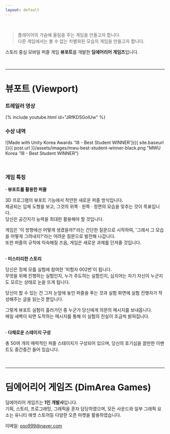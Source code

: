 ```yaml
---
layout: default
---
```

<br>

>플레이어의 가슴에 울림을 주는 게임을 만들고자 합니다.<br>
>다른 게임에서는 볼 수 없는 차별화된 모습의 게임을 만들고자 합니다.

스토리 중심 모바일 퍼즐 게임 **뷰포트**를 개발한 **딤에어리어 게임즈**입니다.<br>

<br>

---
# 뷰포트 (Viewport)

### 트레일러 영상
{% include youtube.html id="JRfKDSGoIUw" %}
<br>

### 수상 내역

![Made with Unity Korea Awards '18 - Best Student WINNER']({{ site.baseurl }}{{ post.url }}/assets/images/mwu-best-student-winner-black.png "MWU Korea '18 - Best Student WINNER")

<br>

### 게임 특징

<b>· 뷰포트를 활용한 퍼즐</b>

3D 프로그램의 뷰포트 기능에서 착안한 새로운 퍼즐 방식입니다.<br>
제공되는 입체 도형을 보고, 그것의 위쪽 · 왼쪽 · 정면의 모습을 맞추는 것이 목표입니다.<br>
당신은 공간지각 능력을 최대한 활용해야 할 것입니다.

게임은 '이 방향에선 어떻게 생겼을까?'라는 간단한 질문으로 시작하여, '그래서 그 모습을 어떻게 그려내지?'라는 어려운 질문으로 발전해 나갑니다.<br>
또한 퍼즐의 규칙에 익숙해질 즈음, 게임은 새로운 과제를 던져줄 것입니다.<br>
<br>

<b>· 미스터리한 스토리</b>

당신은 정체 모를 실험에 참여한 '피험자 002번'이 됩니다.<br>
무엇을 위해 진행하는 실험인지, 누가 주도하는 실험인지, 심지어는 자기 자신이 누군지도 모르는 상태로 눈을 뜨게 됩니다.

당신이 할 수 있는 건 그저 눈앞에 놓인 퍼즐을 푸는 것과 실험 화면에 실험 진행자가 작성해주는 글을 읽는것 뿐입니다.<br>

그렇게 뷰포트 실험이 흘러가던 중 누군가 당신에게 의문의 메시지를 보내옵니다.<br>
매일 새벽이 되면 도착하는 메시지를 통해 이 실험의 진실이 조금씩 밝혀집니다.<br>
<br>

<b>· 다채로운 스테이지 구성</b>

총 50여 개의 매력적인 퍼즐 스테이지가 구성되어 있으며, 당신의 호기심을 끌만한 이벤트도 중간중간 들어 있습니다.<br>
<br>
<br>

---
# 딤에어리어 게임즈 (DimArea Games)

딤에어리어 게임즈는 **1인 개발사**입니다.<br>
기획, 스토리, 프로그래밍, 그래픽을 혼자 담당하였으며, 모든 사운드와 일부 그래픽 요소는 유니티 애셋 스토어등 다양한 오픈 마켓을 활용하였습니다.

이메일: pso999@naver.com
<br>